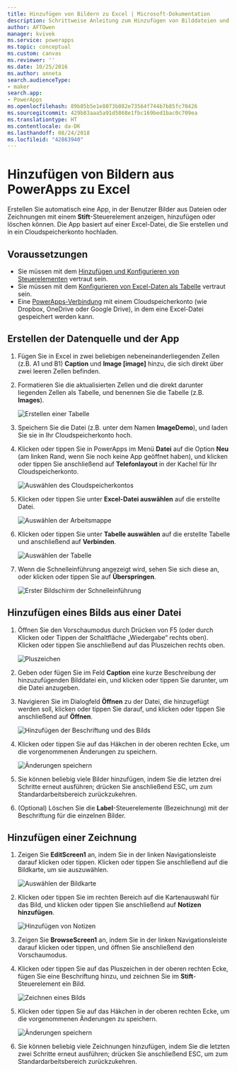 ```yaml
---
title: Hinzufügen von Bildern zu Excel | Microsoft-Dokumentation
description: Schrittweise Anleitung zum Hinzufügen von Bilddateien und Stiftzeichnungen zu Excel in einem Cloudspeicherkonto
author: AFTOwen
manager: kvivek
ms.service: powerapps
ms.topic: conceptual
ms.custom: canvas
ms.reviewer: ''
ms.date: 10/25/2016
ms.author: anneta
search.audienceType:
- maker
search.app:
- PowerApps
ms.openlocfilehash: 89b05b5e1e8073b082e73564f744b7b85fc70426
ms.sourcegitcommit: 429b83aaa5a91d5868e1fbc169bed1bac0c709ea
ms.translationtype: HT
ms.contentlocale: da-DK
ms.lasthandoff: 08/24/2018
ms.locfileid: "42863940"
---
```

# <a name="add-images-to-excel-from-powerapps"></a>Hinzufügen von Bildern aus PowerApps zu Excel
Erstellen Sie automatisch eine App, in der Benutzer Bilder aus Dateien oder Zeichnungen mit einem **Stift**-Steuerelement anzeigen, hinzufügen oder löschen können. Die App basiert auf einer Excel-Datei, die Sie erstellen und in ein Cloudspeicherkonto hochladen.

## <a name="prerequisites"></a>Voraussetzungen

* Sie müssen mit dem [Hinzufügen und Konfigurieren von Steuerelementen](add-configure-controls.md) vertraut sein.
* Sie müssen mit dem [Konfigurieren von Excel-Daten als Tabelle](https://support.office.com/article/Format-an-Excel-table-6789619F-C889-495C-99C2-2F971C0E2370?ui=en-US&rs=en-US&ad=US) vertraut sein.
* Eine [PowerApps-Verbindung](add-data-connection.md) mit einem Cloudspeicherkonto (wie Dropbox, OneDrive oder Google Drive), in dem eine Excel-Datei gespeichert werden kann.

## <a name="create-the-data-source-and-the-app"></a>Erstellen der Datenquelle und der App
1. Fügen Sie in Excel in zwei beliebigen nebeneinanderliegenden Zellen (z.B. A1 und B1) **Caption** und **Image [image]** hinzu, die sich direkt über zwei leeren Zellen befinden.
2. Formatieren Sie die aktualisierten Zellen und die direkt darunter liegenden Zellen als Tabelle, und benennen Sie die Tabelle (z.B. **Images**).
   
    ![Erstellen einer Tabelle](./media/add-images-to-excel/create-table.png)
3. Speichern Sie die Datei (z.B. unter dem Namen **ImageDemo**), und laden Sie sie in Ihr Cloudspeicherkonto hoch.
4. Klicken oder tippen Sie in PowerApps im Menü **Datei** auf die Option **Neu** (am linken Rand, wenn Sie noch keine App geöffnet haben), und klicken oder tippen Sie anschließend auf **Telefonlayout** in der Kachel für Ihr Cloudspeicherkonto.
   
    ![Auswählen des Cloudspeicherkontos](./media/add-images-to-excel/select-account.png)
5. Klicken oder tippen Sie unter **Excel-Datei auswählen** auf die erstellte Datei.
   
    ![Auswählen der Arbeitsmappe](./media/add-images-to-excel/select-workbook.png)
6. Klicken oder tippen Sie unter **Tabelle auswählen** auf die erstellte Tabelle und anschließend auf **Verbinden**.
   
    ![Auswählen der Tabelle](./media/add-images-to-excel/select-table.png)
7. Wenn die Schnelleinführung angezeigt wird, sehen Sie sich diese an, oder klicken oder tippen Sie auf **Überspringen**.
   
    ![Erster Bildschirm der Schnelleinführung](./media/add-images-to-excel/quick-tour.png)

## <a name="add-an-image-from-a-file"></a>Hinzufügen eines Bilds aus einer Datei
1. Öffnen Sie den Vorschaumodus durch Drücken von F5 (oder durch Klicken oder Tippen der Schaltfläche „Wiedergabe“ rechts oben). Klicken oder tippen Sie anschließend auf das Pluszeichen rechts oben.
   
    ![Pluszeichen](./media/add-images-to-excel/plus-icon.png)
2. Geben oder fügen Sie im Feld **Caption** eine kurze Beschreibung der hinzuzufügenden Bilddatei ein, und klicken oder tippen Sie darunter, um die Datei anzugeben.
3. Navigieren Sie im Dialogfeld **Öffnen** zu der Datei, die hinzugefügt werden soll, klicken oder tippen Sie darauf, und klicken oder tippen Sie anschließend auf **Öffnen**.
   
    ![Hinzufügen der Beschriftung und des Bilds](./media/add-images-to-excel/add-image.png)
4. Klicken oder tippen Sie auf das Häkchen in der oberen rechten Ecke, um die vorgenommenen Änderungen zu speichern.
   
    ![Änderungen speichern](./media/add-images-to-excel/checkmark-icon.png)
5. Sie können beliebig viele Bilder hinzufügen, indem Sie die letzten drei Schritte erneut ausführen; drücken Sie anschließend ESC, um zum Standardarbeitsbereich zurückzukehren.
6. (Optional) Löschen Sie die **Label**-Steuerelemente (Bezeichnung) mit der Beschriftung für die einzelnen Bilder.

## <a name="add-a-drawing"></a>Hinzufügen einer Zeichnung
1. Zeigen Sie **EditScreen1** an, indem Sie in der linken Navigationsleiste darauf klicken oder tippen. Klicken oder tippen Sie anschließend auf die Bildkarte, um sie auszuwählen.
   
    ![Auswählen der Bildkarte](./media/add-images-to-excel/select-card.png)
2. Klicken oder tippen Sie im rechten Bereich auf die Kartenauswahl für das Bild, und klicken oder tippen Sie anschließend auf **Notizen hinzufügen**.
   
    ![Hinzufügen von Notizen](./media/add-images-to-excel/add-notes.png)
3. Zeigen Sie **BrowseScreen1** an, indem Sie in der linken Navigationsleiste darauf klicken oder tippen, und öffnen Sie anschließend den Vorschaumodus.
4. Klicken oder tippen Sie auf das Pluszeichen in der oberen rechten Ecke, fügen Sie eine Beschriftung hinzu, und zeichnen Sie im **Stift**-Steuerelement ein Bild.
   
    ![Zeichnen eines Bilds](./media/add-images-to-excel/draw-picture.png)
5. Klicken oder tippen Sie auf das Häkchen in der oberen rechten Ecke, um die vorgenommenen Änderungen zu speichern.
   
    ![Änderungen speichern](./media/add-images-to-excel/checkmark-icon.png)
6. Sie können beliebig viele Zeichnungen hinzufügen, indem Sie die letzten zwei Schritte erneut ausführen; drücken Sie anschließend ESC, um zum Standardarbeitsbereich zurückzukehren.

